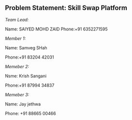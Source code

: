 ## Problem Statement: Skill Swap Platform 
*Team Lead:*

Name: SAIYED MOHD ZAID
Phone:+91 6352271595

*Member 1:*

Name: Samveg SHah

Phone:+91 83204 42031

*Memeber 2:*

Nsme: Krish Sangani

Phone:+91 87994 34837

*Memeber 3:*

Name: Jay jethwa

Phone: +91 88665 00466
